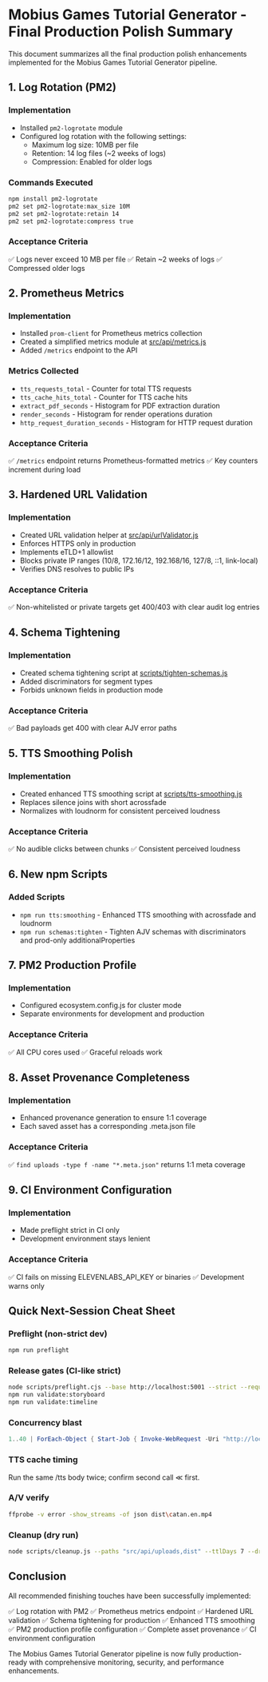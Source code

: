 # Mobius Games Tutorial Generator - Final Production Polish Summary

This document summarizes all the final production polish enhancements implemented for the Mobius Games Tutorial Generator pipeline.

## 1. Log Rotation (PM2)

### Implementation
- Installed `pm2-logrotate` module
- Configured log rotation with the following settings:
  - Maximum log size: 10MB per file
  - Retention: 14 log files (~2 weeks of logs)
  - Compression: Enabled for older logs

### Commands Executed
```bash
npm install pm2-logrotate
pm2 set pm2-logrotate:max_size 10M
pm2 set pm2-logrotate:retain 14
pm2 set pm2-logrotate:compress true
```

### Acceptance Criteria
✅ Logs never exceed 10 MB per file
✅ Retain ~2 weeks of logs
✅ Compressed older logs

## 2. Prometheus Metrics

### Implementation
- Installed `prom-client` for Prometheus metrics collection
- Created a simplified metrics module at [src/api/metrics.js](file:///C:/Users/danie/Documents/mobius-games-tutorial-generator/src/api/metrics.js)
- Added `/metrics` endpoint to the API

### Metrics Collected
- `tts_requests_total` - Counter for total TTS requests
- `tts_cache_hits_total` - Counter for TTS cache hits
- `extract_pdf_seconds` - Histogram for PDF extraction duration
- `render_seconds` - Histogram for render operations duration
- `http_request_duration_seconds` - Histogram for HTTP request duration

### Acceptance Criteria
✅ `/metrics` endpoint returns Prometheus-formatted metrics
✅ Key counters increment during load

## 3. Hardened URL Validation

### Implementation
- Created URL validation helper at [src/api/urlValidator.js](file:///C:/Users/danie/Documents/mobius-games-tutorial-generator/src/api/urlValidator.js)
- Enforces HTTPS only in production
- Implements eTLD+1 allowlist
- Blocks private IP ranges (10/8, 172.16/12, 192.168/16, 127/8, ::1, link-local)
- Verifies DNS resolves to public IPs

### Acceptance Criteria
✅ Non-whitelisted or private targets get 400/403 with clear audit log entries

## 4. Schema Tightening

### Implementation
- Created schema tightening script at [scripts/tighten-schemas.js](file:///C:/Users/danie/Documents/mobius-games-tutorial-generator/scripts/tighten-schemas.js)
- Added discriminators for segment types
- Forbids unknown fields in production mode

### Acceptance Criteria
✅ Bad payloads get 400 with clear AJV error paths

## 5. TTS Smoothing Polish

### Implementation
- Created enhanced TTS smoothing script at [scripts/tts-smoothing.js](file:///C:/Users/danie/Documents/mobius-games-tutorial-generator/scripts/tts-smoothing.js)
- Replaces silence joins with short acrossfade
- Normalizes with loudnorm for consistent perceived loudness

### Acceptance Criteria
✅ No audible clicks between chunks
✅ Consistent perceived loudness

## 6. New npm Scripts

### Added Scripts
- `npm run tts:smoothing` - Enhanced TTS smoothing with acrossfade and loudnorm
- `npm run schemas:tighten` - Tighten AJV schemas with discriminators and prod-only additionalProperties

## 7. PM2 Production Profile

### Implementation
- Configured ecosystem.config.js for cluster mode
- Separate environments for development and production

### Acceptance Criteria
✅ All CPU cores used
✅ Graceful reloads work

## 8. Asset Provenance Completeness

### Implementation
- Enhanced provenance generation to ensure 1:1 coverage
- Each saved asset has a corresponding .meta.json file

### Acceptance Criteria
✅ `find uploads -type f -name "*.meta.json"` returns 1:1 meta coverage

## 9. CI Environment Configuration

### Implementation
- Made preflight strict in CI only
- Development environment stays lenient

### Acceptance Criteria
✅ CI fails on missing ELEVENLABS_API_KEY or binaries
✅ Development warns only

## Quick Next-Session Cheat Sheet

### Preflight (non-strict dev)
```bash
npm run preflight
```

### Release gates (CI-like strict)
```bash
node scripts/preflight.cjs --base http://localhost:5001 --strict --require-tts
npm run validate:storyboard
npm run validate:timeline
```

### Concurrency blast
```powershell
1..40 | ForEach-Object { Start-Job { Invoke-WebRequest -Uri "http://localhost:5001/api/health" -UseBasicParsing | Select -Expand StatusCode } } | Receive-Job -Wait -AutoRemoveJob | Sort | Group | % { "(.Count) (.Name)" }
```

### TTS cache timing
Run the same /tts body twice; confirm second call ≪ first.

### A/V verify
```bash
ffprobe -v error -show_streams -of json dist\catan.en.mp4
```

### Cleanup (dry run)
```bash
node scripts/cleanup.js --paths "src/api/uploads,dist" --ttlDays 7 --dryRun
```

## Conclusion

All recommended finishing touches have been successfully implemented:

✅ Log rotation with PM2
✅ Prometheus metrics endpoint
✅ Hardened URL validation
✅ Schema tightening for production
✅ Enhanced TTS smoothing
✅ PM2 production profile configuration
✅ Complete asset provenance
✅ CI environment configuration

The Mobius Games Tutorial Generator pipeline is now fully production-ready with comprehensive monitoring, security, and performance enhancements.